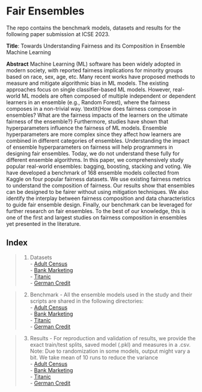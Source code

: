 # Fair Ensembles
The repo contains the benchmark models, datasets and results for the following paper submission at ICSE 2023.

**Title**: Towards Understanding Fairness and its Composition in Ensemble Machine Learning

**Abstract** Machine Learning (ML) software has been widely adopted in modern society, with reported fairness implications for minority groups based on race, sex, age, etc. Many recent works have proposed methods to measure and mitigate algorithmic bias in ML models. The existing approaches focus on single classifier-based ML models. However, real-world ML models are often composed of multiple independent or dependent learners in an ensemble (e.g., Random Forest), where the fairness composes in a non-trivial way. \textit{How does fairness compose in ensembles? What are the fairness impacts of the learners on the ultimate fairness of the ensemble?} Furthermore, studies have shown that hyperparameters influence the fairness of ML models. Ensemble hyperparameters are more complex since they affect how learners are combined in different categories of ensembles. Understanding the impact of ensemble hyperparameters on fairness will help programmers in designing fair ensembles. Today, we do not understand these fully for different ensemble algorithms. In this paper, we comprehensively study popular real-world ensembles: bagging, boosting, stacking and voting. We have developed a benchmark of 168 ensemble models collected from Kaggle on four popular fairness datasets. We use existing fairness metrics to understand the composition of fairness. Our results show that ensembles can be designed to be fairer without using mitigation techniques. We also identify the interplay between fairness composition and data characteristics to guide fair ensemble design. Finally, our benchmark can be leveraged for further research on fair ensembles. To the best of our knowledge, this is one of the first and largest studies on fairness composition in ensembles yet presented in the literature.

## Index

> 1. Datasets <br>
	- [Adult Census](https://gitlab.com/anonymousdot/fair-ensemble/-/tree/main/AdultNoteBook/Data) <br>
	- [Bank Marketing](BankMarketingNoteBook/Data) <br>
	- [Titanic](Titanic/Data) <br>
	- [German Credit](GermanCredit/Data) <br>

> 2. Benchmark
	- All the ensemble models used in the study and their scripts are shared in the following directories: <br>
		- [Adult Census](https://gitlab.com/anonymousdot/fair-ensemble/-/tree/main/AdultNoteBook/Kernels) <br>
		- [Bank Marketing](BankMarketingNoteBook/Kernels) <br>
		- [Titanic](Titanic/Kernels) <br>
		- [German Credit](GermanCredit/Kernels) <br>

> 3. Results
	- For reproduction and validation of results, we provide the exact train/test splits, saved model (.pkl) and measures in a .csv. Note: Due to randomization in some models, output might vary a bit. We take mean of 10 runs to reduce the variance <br>
		- [Adult Census](https://gitlab.com/anonymousdot/fair-ensemble/-/tree/main/AdultNoteBook/Results) <br>
		- [Bank Marketing](BankMarketingNoteBook/Results) <br>
		- [Titanic](Titanic/Results) <br>
		- [German Credit](GermanCredit/Results) <br>

